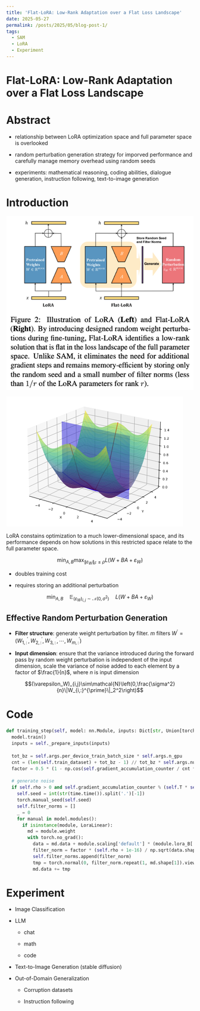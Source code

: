 ```yaml
---
title: 'Flat-LoRA: Low-Rank Adaptation over a Flat Loss Landscape'
date: 2025-05-27
permalink: /posts/2025/05/blog-post-1/
tags:
  - SAM
  - LoRA
  - Experiment
---
```


Flat-LoRA: Low-Rank Adaptation over a Flat Loss Landscape
======

# Abstract

* relationship between LoRA optimization space and full parameter space is overlooked

* random perturbation generation strategy for imporved performance and carefully manage memory overhead using random seeds

* experiments: mathematical reasoning, coding abilities, dialogue generation, instruction following, text-to-image generation

# Introduction

![img](../images/flat_lora_demo.png)

![img](../images/flat_lora.png)

LoRA constains optimization to a much lower-dimensional space, and its performance depends on how solutions in this restricted space relate to the full parameter space.

$$\min_{A,B}\max_{\|\varepsilon_W\|_F\leq\rho}L(W+BA+\varepsilon_W)$$

* doubles training cost

* requires storing an additional perturbation 

$$\min_{A,B}\quad\mathbb{E}_{(\varepsilon_W)_{i,j}\sim\mathcal{N}(0,\sigma^2)}\quad L(W+BA+\varepsilon_W)$$

## Effective Random Perturbation Generation

* **Filter structure**: generate weight perturbation by filter. $m$ filters $W^\prime = (W_{1, :}^\prime, W_{2, :}^\prime, W_{3, :}^\prime, \cdots, W_{m, :}^\prime)$

* **Input dimension**: ensure that the variance introduced during the forward pass by random weight perturbation is independent of the input dimension, scale the variance of noise added to each element by a factor of $\frac{1}{n}$, where $n$ is input dimension

$$(\varepsilon_W)_{i,j}\sim\mathcal{N}\left(0,\frac{\sigma^2}{n}\|W_{i,:}^{\prime}\|_2^2\right)$$

# Code

```python
def training_step(self, model: nn.Module, inputs: Dict[str, Union[torch.Tensor, Any]], writter=None):
  model.train()
  inputs = self._prepare_inputs(inputs)

  tot_bz = self.args.per_device_train_batch_size * self.args.n_gpu
  cnt = (len(self.train_dataset) + tot_bz - 1) // tot_bz * self.args.num_train_epochs
  factor = 0.5 * (1 - np.cos(self.gradient_accumulation_counter / cnt * np.pi))

  # generate noise
  if self.rho > 0 and self.gradient_accumulation_counter % (self.T * self.args.gradient_accumulation_steps) == 0:
    self.seed = int(str(time.time()).split('.')[-1])
    torch.manual_seed(self.seed)
    self.filter_norms = []
    _ = 0
    for manual in model.modules():
      if isinstance(module, LoraLinear):
        md = module.weight
        with torch.no_grad():
          data = md.data + module.scaling['default'] * (module.lora_B['default'].weight @ module.lora_A['default'].weight)
          filter_norm = factor * (self.rho + 1e-16) / np.sqrt(data.shape[1]) * torch.norm(data, dim=1, keepdim=True)
          self.filter_norms.append(filter_norm)
          tmp = torch.normal(0, filter_norm.repeat(1, md.shape[1]).view(md.shape))
          md.data += tmp
```

# Experiment

* Image Classification

* LLM

  * chat

  * math

  * code

* Text-to-Image Generation (stable diffusion)

* Out-of-Domain Generalization

  * Corruption datasets

  * Instruction following